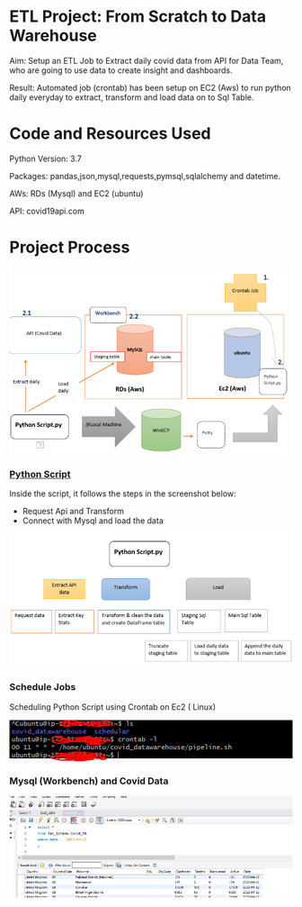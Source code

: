 # ETL Project: From Scratch to Data Warehouse 

Aim: Setup an ETL Job to Extract daily covid data from API for Data Team, who are going to use data to create insight and dashboards. 

Result: Automated job (crontab) has been setup on EC2 (Aws) to run python daily everyday to extract, transform and load data on to Sql Table.

# Code and Resources Used
Python Version: 3.7

Packages: pandas,json,mysql,requests,pymsql,sqlalchemy and datetime.

AWs: RDs (Mysql) and EC2 (ubuntu)

API: covid19api.com 


# Project Process

![ ](images/etl1.PNG)

### [Python Script](https://github.com/Jaspreetsm21/ETL_Project/blob/main/Daily_script.py)

Inside the script, it follows the steps in the screenshot below:
- Request Api and Transform
- Connect with Mysql and load the data

![ ](images/scr1.PNG)
 
### Schedule Jobs

Scheduling Python Script using Crontab on Ec2 ( Linux)

![ ](images/cron.PNG)


### Mysql (Workbench) and Covid Data

![ ](images/sql.PNG)
